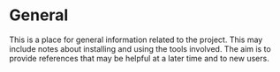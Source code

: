 # General

This is a place for general information related to the project.
This may include notes about installing and using the tools involved.
The aim is to provide references that may be helpful at a later time and to new users.
